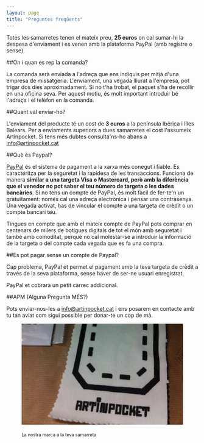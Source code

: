 ```yaml
---
layout: page
title: "Preguntes freqüents"
---
```


Totes les samarretes tenen el mateix preu, **25 euros** on cal sumar-hi la despesa d'enviament i es venen amb la plataforma PayPal (amb registre o sense).

##On i quan es rep la comanda?

La comanda serà enviada a l'adreça que ens indiquis per mitjà d'una empresa de missatgeria. L'enviament, una vegada lliurat a l'empresa, pot trigar dos dies aproximadament. Si no t'ha trobat, el paquet s'ha de recollir en una oficina seva. Per aquest motiu, és molt important introduir bé l'adreça i el telèfon en la comanda.

##Quant val enviar-ho? 

L'enviament del producte té un cost de **3 euros** a la península Ibèrica i Illes Balears. Per a enviaments superiors a dues samarretes el cost l'assumeix Artinpocket. Si tens més dubtes consulta'ns-ho abans a [info@artinpocket.cat](mailto:info@artinpocket.cat) 

##Què és Paypal?

[PayPal](https://www.paypal.com/es/webapps/mpp/home) és el sistema de pagament a la xarxa més conegut i fiable. Es caracteritza per la seguretat i la rapidesa de les transaccions. Funciona de manera **similar a una targeta Visa o Mastercard, però amb la diferència que el venedor no pot saber el teu número de targeta o les dades bancàries**.
Si no tens un compte de PayPal, és molt fàcil de fer-te'n un gratuïtament: només cal una adreça electrònica i pensar una contrasenya. Una vegada activat, has de vincular el compte a una targeta de crèdit o un compte bancari teu.

Tingues en compte que amb el mateix compte de PayPal pots comprar en centenars de milers de botigues digitals de tot el món amb seguretat i també amb comoditat, perquè no cal molestar-se a introduir la informació de la targeta o del compte cada vegada que es fa una compra.

##Es pot pagar sense un compte de Paypal?

Cap problema, PayPal et permet el pagament amb la teva targeta de crèdit a través de la seva plataforma, sense haver de ser-ne usuari enregistrat. 

PayPal et cobrarà un petit càrrec addicional.

##APM (Alguna Pregunta MÉS?)

Pots enviar-nos-les a [info@artinpocket.cat](mailto:info@artinpocket.cat) i ens posarem en contacte amb tu tan aviat com sigui possible per donar-te un cop de mà.

<figure class="text-center">
    <img src="/assets/images/05-bg-artinpocket-takeaway.jpg">
    <figcaption>
        <p><small>La nostra marca a la teva samarreta</small></p>
    </figcaption>
</figure>